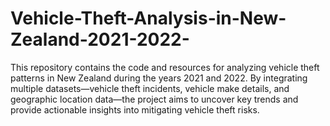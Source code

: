 # Vehicle-Theft-Analysis-in-New-Zealand-2021-2022-
This repository contains the code and resources for analyzing vehicle theft patterns in New Zealand during the years 2021 and 2022. By integrating multiple datasets—vehicle theft incidents, vehicle make details, and geographic location data—the project aims to uncover key trends and provide actionable insights into mitigating vehicle theft risks.
